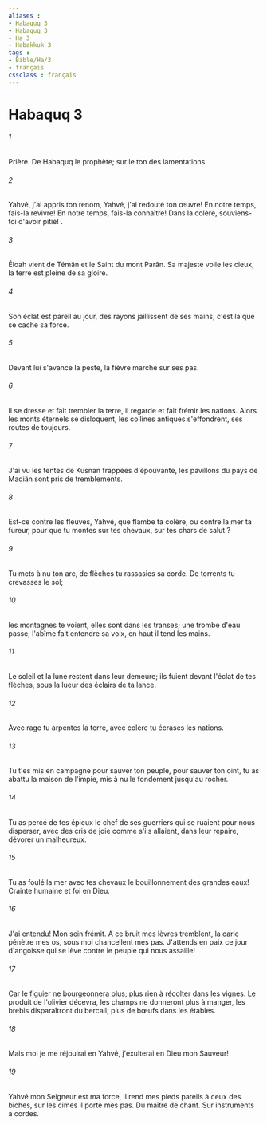 ```yaml
---
aliases : 
- Habaquq 3
- Habaquq 3
- Ha 3
- Habakkuk 3
tags : 
- Bible/Ha/3
- français
cssclass : français
---
```


# Habaquq 3

###### 1
Prière. De Habaquq le prophète; sur le ton des lamentations. 
###### 2
Yahvé, j'ai appris ton renom, Yahvé, j'ai redouté ton œuvre! En notre temps, fais-la revivre! En notre temps, fais-la connaître! Dans la colère, souviens-toi d'avoir pitié! . 
###### 3
Éloah vient de Témân et le Saint du mont Parân. Sa majesté voile les cieux, la terre est pleine de sa gloire. 
###### 4
Son éclat est pareil au jour, des rayons jaillissent de ses mains, c'est là que se cache sa force. 
###### 5
Devant lui s'avance la peste, la fièvre marche sur ses pas. 
###### 6
Il se dresse et fait trembler la terre, il regarde et fait frémir les nations. Alors les monts éternels se disloquent, les collines antiques s'effondrent, ses routes de toujours. 
###### 7
J'ai vu les tentes de Kusnan frappées d'épouvante, les pavillons du pays de Madiân sont pris de tremblements. 
###### 8
Est-ce contre les fleuves, Yahvé, que flambe ta colère, ou contre la mer ta fureur, pour que tu montes sur tes chevaux, sur tes chars de salut ? 
###### 9
Tu mets à nu ton arc, de flèches tu rassasies sa corde. De torrents tu crevasses le sol; 
###### 10
les montagnes te voient, elles sont dans les transes; une trombe d'eau passe, l'abîme fait entendre sa voix, en haut il tend les mains. 
###### 11
Le soleil et la lune restent dans leur demeure; ils fuient devant l'éclat de tes flèches, sous la lueur des éclairs de ta lance. 
###### 12
Avec rage tu arpentes la terre, avec colère tu écrases les nations. 
###### 13
Tu t'es mis en campagne pour sauver ton peuple, pour sauver ton oint, tu as abattu la maison de l'impie, mis à nu le fondement jusqu'au rocher. 
###### 14
Tu as percé de tes épieux le chef de ses guerriers qui se ruaient pour nous disperser, avec des cris de joie comme s'ils allaient, dans leur repaire, dévorer un malheureux. 
###### 15
Tu as foulé la mer avec tes chevaux le bouillonnement des grandes eaux! Crainte humaine et foi en Dieu. 
###### 16
J'ai entendu! Mon sein frémit. A ce bruit mes lèvres tremblent, la carie pénètre mes os, sous moi chancellent mes pas. J'attends en paix ce jour d'angoisse qui se lève contre le peuple qui nous assaille! 
###### 17
Car le figuier ne bourgeonnera plus; plus rien à récolter dans les vignes. Le produit de l'olivier décevra, les champs ne donneront plus à manger, les brebis disparaîtront du bercail; plus de bœufs dans les étables. 
###### 18
Mais moi je me réjouirai en Yahvé, j'exulterai en Dieu mon Sauveur! 
###### 19
Yahvé mon Seigneur est ma force, il rend mes pieds pareils à ceux des biches, sur les cimes il porte mes pas. Du maître de chant. Sur instruments à cordes. 
